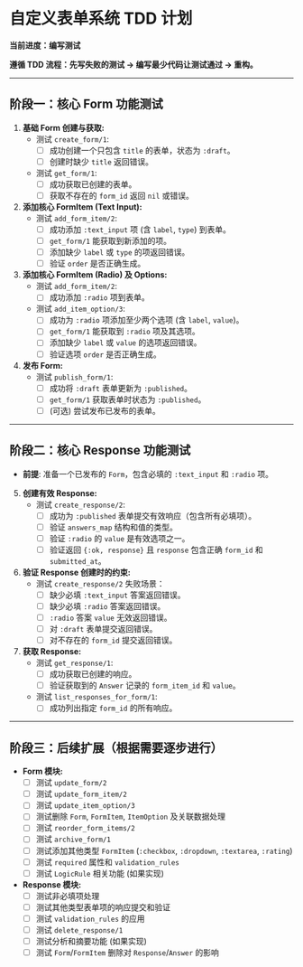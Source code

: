 # 自定义表单系统 TDD 计划

**当前进度：编写测试**

**遵循 TDD 流程：先写失败的测试 -> 编写最少代码让测试通过 -> 重构。**

---

## 阶段一：核心 Form 功能测试

1.  **基础 Form 创建与获取:**
    *   测试 `create_form/1`:
        *   [ ] 成功创建一个只包含 `title` 的表单，状态为 `:draft`。
        *   [ ] 创建时缺少 `title` 返回错误。
    *   测试 `get_form/1`:
        *   [ ] 成功获取已创建的表单。
        *   [ ] 获取不存在的 `form_id` 返回 `nil` 或错误。

2.  **添加核心 FormItem (Text Input):**
    *   测试 `add_form_item/2`:
        *   [ ] 成功添加 `:text_input` 项 (含 `label`, `type`) 到表单。
        *   [ ] `get_form/1` 能获取到新添加的项。
        *   [ ] 添加缺少 `label` 或 `type` 的项返回错误。
        *   [ ] 验证 `order` 是否正确生成。

3.  **添加核心 FormItem (Radio) 及 Options:**
    *   测试 `add_form_item/2`:
        *   [ ] 成功添加 `:radio` 项到表单。
    *   测试 `add_item_option/3`:
        *   [ ] 成功为 `:radio` 项添加至少两个选项 (含 `label`, `value`)。
        *   [ ] `get_form/1` 能获取到 `:radio` 项及其选项。
        *   [ ] 添加缺少 `label` 或 `value` 的选项返回错误。
        *   [ ] 验证选项 `order` 是否正确生成。

4.  **发布 Form:**
    *   测试 `publish_form/1`:
        *   [ ] 成功将 `:draft` 表单更新为 `:published`。
        *   [ ] `get_form/1` 获取表单时状态为 `:published`。
        *   [ ] (可选) 尝试发布已发布的表单。

---

## 阶段二：核心 Response 功能测试

*   **前提**: 准备一个已发布的 `Form`，包含必填的 `:text_input` 和 `:radio` 项。

5.  **创建有效 Response:**
    *   测试 `create_response/2`:
        *   [ ] 成功为 `:published` 表单提交有效响应（包含所有必填项）。
        *   [ ] 验证 `answers_map` 结构和值的类型。
        *   [ ] 验证 `:radio` 的 `value` 是有效选项之一。
        *   [ ] 验证返回 `{:ok, response}` 且 `response` 包含正确 `form_id` 和 `submitted_at`。

6.  **验证 Response 创建时的约束:**
    *   测试 `create_response/2` 失败场景：
        *   [ ] 缺少必填 `:text_input` 答案返回错误。
        *   [ ] 缺少必填 `:radio` 答案返回错误。
        *   [ ] `:radio` 答案 `value` 无效返回错误。
        *   [ ] 对 `:draft` 表单提交返回错误。
        *   [ ] 对不存在的 `form_id` 提交返回错误。

7.  **获取 Response:**
    *   测试 `get_response/1`:
        *   [ ] 成功获取已创建的响应。
        *   [ ] 验证获取到的 `Answer` 记录的 `form_item_id` 和 `value`。
    *   测试 `list_responses_for_form/1`:
        *   [ ] 成功列出指定 `form_id` 的所有响应。

---

## 阶段三：后续扩展（根据需要逐步进行）

*   **Form 模块:**
    *   [ ] 测试 `update_form/2`
    *   [ ] 测试 `update_form_item/2`
    *   [ ] 测试 `update_item_option/3`
    *   [ ] 测试删除 `Form`, `FormItem`, `ItemOption` 及关联数据处理
    *   [ ] 测试 `reorder_form_items/2`
    *   [ ] 测试 `archive_form/1`
    *   [ ] 测试添加其他类型 `FormItem` (`:checkbox`, `:dropdown`, `:textarea`, `:rating`)
    *   [ ] 测试 `required` 属性和 `validation_rules`
    *   [ ] 测试 `LogicRule` 相关功能 (如果实现)
*   **Response 模块:**
    *   [ ] 测试非必填项处理
    *   [ ] 测试其他类型表单项的响应提交和验证
    *   [ ] 测试 `validation_rules` 的应用
    *   [ ] 测试 `delete_response/1`
    *   [ ] 测试分析和摘要功能 (如果实现)
    *   [ ] 测试 `Form`/`FormItem` 删除对 `Response`/`Answer` 的影响 